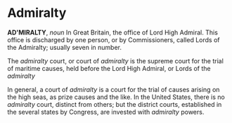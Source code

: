 # Admiralty

**AD'MIRALTY**, _noun_ In Great Britain, the office of Lord High Admiral. This office is discharged by one person, or by Commissioners, called Lords of the Admiralty; usually seven in number.

The _admiralty_ court, or court of _admiralty_ is the supreme court for the trial of maritime causes, held before the Lord High Admiral, or Lords of the _admiralty_

In general, a court of _admiralty_ is a court for the trial of causes arising on the high seas, as prize causes and the like. In the United States, there is no _admiralty_ court, distinct from others; but the district courts, established in the several states by Congress, are invested with _admiralty_ powers.